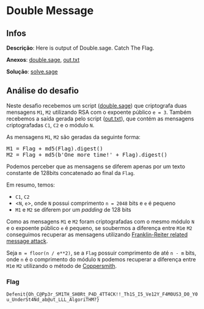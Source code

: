 # Double Message


## Infos
**Descrição**: Here is output of Double.sage. Catch The Flag.

**Anexos**: [double.sage](attachments/double.sage), [out.txt](attachments/out.txt)

**Solução**: [solve.sage](solve.sage)


## Análise do desafio 

Neste desafio recebemos um script ([double.sage](attachments/double.sage)) que criptografa duas mensagens ```M1```, ```M2``` utilizando RSA com o expoente público ```e = 3```. Também recebemos a saída gerada pelo script ([out.txt](attachments/out.txt)), que contém as mensagens criptografadas ```C1```, ```C2``` e o módulo ```N```.

As mensagens ```M1```, ```M2``` são geradas da seguinte forma:

<pre lang='sage'>
M1 = Flag + md5(Flag).digest()
M2 = Flag + md5(b'One more time!' + Flag).digest()
</pre>

Podemos perceber que as mensagens se diferem apenas por um texto constante de 128bits concatenado ao final da ```Flag```.


Em resumo, temos:

- ```C1```, ```C2```
- <```N```, ```e```>, onde ```N``` possui comprimento ```n = 2048``` bits e ```e``` é pequeno
- ```M1``` e ```M2``` se diferem por um *padding* de 128 bits


Como as mensagens ```M1``` e ```M2``` foram criptografadas com o mesmo módulo ```N``` e o expoente público ```e``` é pequeno, se soubermos a diferença entre ```M1```e ```M2``` conseguimos recuperar as mensagens utilizando [Franklin-Reiter related message attack](https://crypto.stanford.edu/~dabo/pubs/papers/RSA-survey.pdf).

Seja ```m = floor(n / e**2)```, se a ```Flag``` possuir comprimento de até ```n - m``` bits, onde ```n``` é o comprimento do módulo ```N``` podemos recuperar a diferença entre ```M1```e ```M2``` utilizando o método de [Coppersmith](https://crypto.stanford.edu/~dabo/pubs/papers/RSA-survey.pdf).



### Flag
`Defenit{Oh_C@Pp3r_SM1TH_SH0Rt_P4D_4TT4CK!!_Th1S_I5_Ve12Y_F4M0US3_D0_Y0u_UnderSt4Nd_ab@ut_LLL_AlgoriTHM?}`
